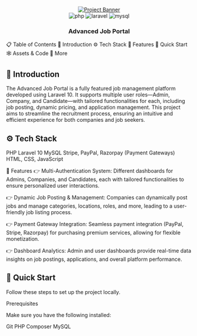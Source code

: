 <div align="center"> <br /> <a href="" target="_blank"> <img src="./public/job-portal-banner.png" alt="Project Banner"> </a> <br /> <div> <img src="https://img.shields.io/badge/-PHP-black?style=for-the-badge&logoColor=white&logo=php&color=777BB4" alt="php" /> <img src="https://img.shields.io/badge/-Laravel-black?style=for-the-badge&logoColor=white&logo=laravel&color=FF2D20" alt="laravel" /> <img src="https://img.shields.io/badge/-MySQL-black?style=for-the-badge&logoColor=white&logo=mysql&color=4479A1" alt="mysql" /> </div> <h3 align="center">Advanced Job Portal</h3> </div>
📋 <a name="table">Table of Contents</a>
🤖 Introduction
⚙️ Tech Stack
🔋 Features
🤸 Quick Start
🕸️ Assets & Code
🚀 More

## <a name="introduction">🤖 Introduction</a>
The Advanced Job Portal is a fully featured job management platform developed using Laravel 10. It supports multiple user roles—Admin, Company, and Candidate—with tailored functionalities for each, including job posting, dynamic pricing, and application management. This project aims to streamline the recruitment process, ensuring an intuitive and efficient experience for both companies and job seekers.

## <a name="tech-stack">⚙️ Tech Stack</a>
PHP
Laravel 10
MySQL
Stripe, PayPal, Razorpay (Payment Gateways)
HTML, CSS, JavaScript

<a name="features">🔋 Features</a>
👉 Multi-Authentication System: Different dashboards for Admins, Companies, and Candidates, each with tailored functionalities to ensure personalized user interactions.

👉 Dynamic Job Posting & Management: Companies can dynamically post jobs and manage categories, locations, roles, and more, leading to a user-friendly job listing process.

👉 Payment Gateway Integration: Seamless payment integration (PayPal, Stripe, Razorpay) for purchasing premium services, allowing for flexible monetization.

👉 Dashboard Analytics: Admin and user dashboards provide real-time data insights on job postings, applications, and overall platform performance.

## <a name="quick-start">🤸 Quick Start</a>
Follow these steps to set up the project locally.

Prerequisites

Make sure you have the following installed:

Git
PHP
Composer
MySQL

